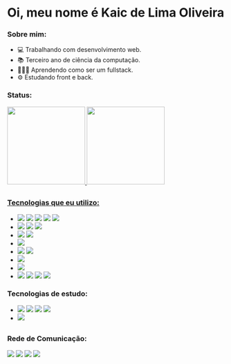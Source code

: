 # Oi, meu nome é Kaic de Lima Oliveira

### Sobre mim:
<div>
  <ul>
    <li>
      💻 Trabalhando com desenvolvimento web.
    </li>
    <li>
      📚 Terceiro ano de ciência da computação.
    </li>
    <li>
      👨🏻‍💻 Aprendendo como ser um fullstack.
    </li>
    <li>
      ⚙ Estudando front e back.
    </li>
  </ul>
  </div>

### Status:
<div>
  <a href="https://github.com/kaicLimaOliveira">
  <img height="180em" src="https://github-readme-stats.vercel.app/api?username=kaicLimaOliveira&show_icons=true&theme=dark&include_all_commits=true&count_private=true"/>
  <img height="180em" src="https://github-readme-stats.vercel.app/api/top-langs/?username=kaicLimaOliveira&layout=compact&langs_count=7&theme=dark"/>
</div>
  
  ##
  
### Tecnologias que eu utilizo: 
  
<div>
  <ul>
    <li>
      <a href="#" target="_blank"><img src="https://img.shields.io/badge/HTML5-E34F26?style=for-the-badge&logo=html5&logoColor=white" target="_blank"></a>
      <a href="#" target="_blank"><img src="https://img.shields.io/badge/CSS3-1572B6?style=for-the-badge&logo=css3&logoColor=white" target="_blank"></a>
      <a href="#" target="_blank"><img src="https://img.shields.io/badge/Sass-CC6699?style=for-the-badge&logo=sass&logoColor=white" target="_blank"></a>
      <a href="#" target="_blank"><img src="https://img.shields.io/badge/Bootstrap-563D7C?style=for-the-badge&logo=bootstrap&logoColor=white" target="_blank"></a>
      <a href="#" target="_blank"><img src="https://img.shields.io/badge/Bulma-00d1b2?style=for-the-badge&logo=bulma&logoColor=white" target="_blank"></a>
    </li>
    <li>
      <a href="#" target="_blank"><img src="https://img.shields.io/badge/JavaScript-1C1C1C?style=for-the-badge&logo=javascript&logoColor=FFFF00" target="_blank"></a>
      <a href="#" target="_blank"><img src="https://img.shields.io/badge/jQuery-0769AD?style=for-the-badge&logo=jquery&logoColor=white" target="_blank"></a>
      <a href="#" target="_blank"><img src="https://img.shields.io/badge/Vue.js-35495E?style=for-the-badge&logo=vue.js&logoColor=4FC08D" target="_blank"></a>
    </li>
    <li>
      <a href="#" target="_blank"><img src="https://img.shields.io/badge/Python-14354C?style=for-the-badge&logo=python&logoColor=white"></a>
      <a href="#" target="_blank"><img src="https://img.shields.io/badge/Flask-000000?style=for-the-badge&logo=flask&logoColor=white" target="_blank"></a>
    </li>
    <li>
      <a href="#" target="_blank"><img src="https://img.shields.io/badge/Java-1C1C1C?style=for-the-badge&logo=java&logoColor=B22222" target="_blank"></a>
    </li>
    <li>
      <a href="#" target="_blank"><img src="https://img.shields.io/badge/MySQL-007ACC?style=for-the-badge&logo=mysql&logoColor=FFD700" target="_blank"></a>
      <a href="#" target="_blank"><img src="https://img.shields.io/badge/MongoDB-4EA94B?style=for-the-badge&logo=mongodb&logoColor=white" target="_blank"></a>
    </li>
    <li>
      <a href="#" target="_blank"><img src="https://img.shields.io/badge/Insomnia-black?style=for-the-badge&logo=insomnia&logoColor=5849BE" target="_blank"></a>
    </li>
    <li>
      <a href="#" target="_blank"><img src="https://img.shields.io/badge/Visual_Studio_Code-0078D4?style=for-the-badge&logo=visual%20studio%20code&logoColor=white"></a>
    </li>
     <li>
      <a href="#" target="_blank"><img src="https://img.shields.io/badge/npm-CB3837?style=for-the-badge&logo=npm&logoColor=white"></a>
      <a href="#" target="_blank"><img src="https://img.shields.io/badge/Pip-14354C?style=for-the-badge&logo=python&logoColor=white"></a>
      <a href="#" target="_blank"><img src="https://img.shields.io/badge/Yarn-2C8EBB?style=for-the-badge&logo=yarn&logoColor=white"></a>
      <a href="#" target="_blank"><img src="https://img.shields.io/badge/Xampp-F37623?style=for-the-badge&logo=xampp&logoColor=white"></a>
    </li>
  </ul>
  
</div>
  
### Tecnologias de estudo:
<div>
  <ul>  
    <li>
      <a href="#" target="_blank"><img src="https://img.shields.io/badge/React-20232A?style=for-the-badge&logo=react&logoColor=61DAFB" target="_blank"></a>
      <a href="#" target="_blank"><img src="https://img.shields.io/badge/TypeScript-1C1C1C?style=for-the-badge&logo=typescript&logoColor=007ACC" target="_blank"></a>
      <a href="#" target="_blank"><img src="https://img.shields.io/badge/Electron-000000?style=for-the-badge&logo=Electron&logoColor=white"></a>
      <a href="#" target="_blank"><img src="https://img.shields.io/badge/-jest-%23C21325?style=for-the-badge&logo=jest&logoColor=white"></a>
    </li>
      <li>
      <a href="#" target="_blank"><img src="https://img.shields.io/badge/Django-092E20?style=for-the-badge&logo=django&logoColor=white" target="_blank"> 
      </a>  
    </li>
    </li>
  </ul>
 </div>
  
  ##
 
### Rede de Comunicação:
  <div style="display: inline_block">
    <a href="https://www.facebook.com/kaic.oliveira.587" target="_blank"><img src="https://img.shields.io/badge/Facebook-1877F2?style=for-the-badge&logo=facebook&logoColor=white" target="_blank"></a>
    <a href="https://instagram.com/kaic.lo" target="_blank"><img src="https://img.shields.io/badge/-Instagram-%23E4405F?style=for-the-badge&logo=instagram&logoColor=white" target="_blank"></a>
    <a href="https://www.linkedin.com/in/kaic-de-lima-oliveira-3633041a4/" target="_blank"><img src="https://img.shields.io/badge/LinkedIn-0077B5?style=for-the-badge&logo=linkedin&logoColor=white" target="_blank"></a>
    <a href="https://github.com/kaicLimaOliveira" target="_blank"><img src="https://img.shields.io/badge/GitHub-100000?style=for-the-badge&logo=github&logoColor=white" target="_blank"></a>
  </div>
